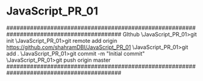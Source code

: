 # JavaScript_PR_01
##########################################################################################
GIthub
\JavaScript_PR_01>git init
\JavaScript_PR_01>git remote add origin https://github.com/shahramDBI/JavaScript_PR_01
\JavaScript_PR_01>git add .
\JavaScript_PR_01>git commit -m "Initial commit"
\JavaScript_PR_01>git push origin master
##########################################################################################

